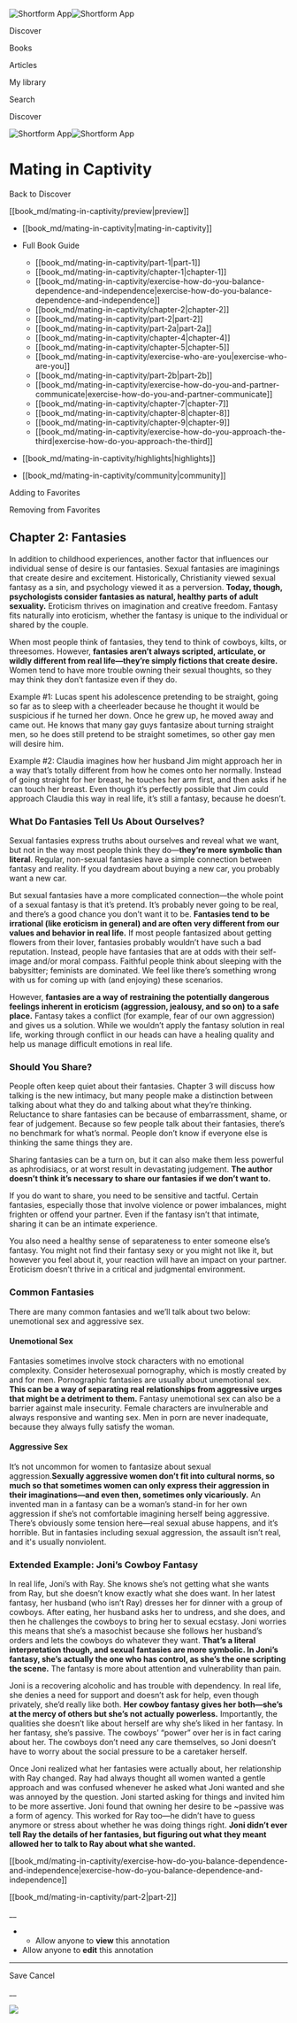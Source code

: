 ![Shortform App](/img/logo.36a2399e.svg)![Shortform App](/img/logo-dark.70c1b072.svg)

Discover

Books

Articles

My library

Search

Discover

![Shortform App](/img/logo.36a2399e.svg)![Shortform App](/img/logo-dark.70c1b072.svg)

# Mating in Captivity

Back to Discover

[[book_md/mating-in-captivity/preview|preview]]

  * [[book_md/mating-in-captivity|mating-in-captivity]]
  * Full Book Guide

    * [[book_md/mating-in-captivity/part-1|part-1]]
    * [[book_md/mating-in-captivity/chapter-1|chapter-1]]
    * [[book_md/mating-in-captivity/exercise-how-do-you-balance-dependence-and-independence|exercise-how-do-you-balance-dependence-and-independence]]
    * [[book_md/mating-in-captivity/chapter-2|chapter-2]]
    * [[book_md/mating-in-captivity/part-2|part-2]]
    * [[book_md/mating-in-captivity/part-2a|part-2a]]
    * [[book_md/mating-in-captivity/chapter-4|chapter-4]]
    * [[book_md/mating-in-captivity/chapter-5|chapter-5]]
    * [[book_md/mating-in-captivity/exercise-who-are-you|exercise-who-are-you]]
    * [[book_md/mating-in-captivity/part-2b|part-2b]]
    * [[book_md/mating-in-captivity/exercise-how-do-you-and-partner-communicate|exercise-how-do-you-and-partner-communicate]]
    * [[book_md/mating-in-captivity/chapter-7|chapter-7]]
    * [[book_md/mating-in-captivity/chapter-8|chapter-8]]
    * [[book_md/mating-in-captivity/chapter-9|chapter-9]]
    * [[book_md/mating-in-captivity/exercise-how-do-you-approach-the-third|exercise-how-do-you-approach-the-third]]
  * [[book_md/mating-in-captivity/highlights|highlights]]
  * [[book_md/mating-in-captivity/community|community]]



Adding to Favorites 

Removing from Favorites 

## Chapter 2: Fantasies

In addition to childhood experiences, another factor that influences our individual sense of desire is our fantasies. Sexual fantasies are imaginings that create desire and excitement. Historically, Christianity viewed sexual fantasy as a sin, and psychology viewed it as a perversion. **Today, though, psychologists consider fantasies as natural, healthy parts of adult sexuality.** Eroticism thrives on imagination and creative freedom. Fantasy fits naturally into eroticism, whether the fantasy is unique to the individual or shared by the couple.

When most people think of fantasies, they tend to think of cowboys, kilts, or threesomes. However, **fantasies aren’t always scripted, articulate, or wildly different from real life—they’re simply fictions that create desire.** Women tend to have more trouble owning their sexual thoughts, so they may think they don’t fantasize even if they do.

Example #1: Lucas spent his adolescence pretending to be straight, going so far as to sleep with a cheerleader because he thought it would be suspicious if he turned her down. Once he grew up, he moved away and came out. He knows that many gay guys fantasize about turning straight men, so he does still pretend to be straight sometimes, so other gay men will desire him.

Example #2: Claudia imagines how her husband Jim might approach her in a way that’s totally different from how he comes onto her normally. Instead of going straight for her breast, he touches her arm first, and then asks if he can touch her breast. Even though it’s perfectly possible that Jim could approach Claudia this way in real life, it’s still a fantasy, because he doesn’t.

### What Do Fantasies Tell Us About Ourselves?

Sexual fantasies express truths about ourselves and reveal what we want, but not in the way most people think they do⁠—**they’re more symbolic than literal**. Regular, non-sexual fantasies have a simple connection between fantasy and reality. If you daydream about buying a new car, you probably want a new car.

But sexual fantasies have a more complicated connection—the whole point of a sexual fantasy is that it’s pretend. It’s probably never going to be real, and there’s a good chance you don’t want it to be. **Fantasies tend to be irrational (like eroticism in general) and are often very different from our values and behavior in real life.** If most people fantasized about getting flowers from their lover, fantasies probably wouldn’t have such a bad reputation. Instead, people have fantasies that are at odds with their self-image and/or moral compass. Faithful people think about sleeping with the babysitter; feminists are dominated. We feel like there’s something wrong with us for coming up with (and enjoying) these scenarios.

However, **fantasies are a way of restraining the potentially dangerous feelings inherent in eroticism (aggression, jealousy, and so on) to a safe place.** Fantasy takes a conflict (for example, fear of our own aggression) and gives us a solution. While we wouldn’t apply the fantasy solution in real life, working through conflict in our heads can have a healing quality and help us manage difficult emotions in real life.

### Should You Share?

People often keep quiet about their fantasies. Chapter 3 will discuss how talking is the new intimacy, but many people make a distinction between talking about what they do and talking about what they’re thinking. Reluctance to share fantasies can be because of embarrassment, shame, or fear of judgement. Because so few people talk about their fantasies, there’s no benchmark for what’s normal. People don’t know if everyone else is thinking the same things they are.

Sharing fantasies can be a turn on, but it can also make them less powerful as aphrodisiacs, or at worst result in devastating judgement. **The author doesn’t think it’s necessary to share our fantasies if we don’t want to.**

If you do want to share, you need to be sensitive and tactful. Certain fantasies, especially those that involve violence or power imbalances, might frighten or offend your partner. Even if the fantasy isn’t that intimate, sharing it can be an intimate experience.

You also need a healthy sense of separateness to enter someone else’s fantasy. You might not find their fantasy sexy or you might not like it, but however you feel about it, your reaction will have an impact on your partner. Eroticism doesn’t thrive in a critical and judgmental environment.

### Common Fantasies

There are many common fantasies and we’ll talk about two below: unemotional sex and aggressive sex.

#### Unemotional Sex

Fantasies sometimes involve stock characters with no emotional complexity. Consider heterosexual pornography, which is mostly created by and for men. Pornographic fantasies are usually about unemotional sex. **This can be a way of separating real relationships from aggressive urges that might be a detriment to them.** Fantasy unemotional sex can also be a barrier against male insecurity. Female characters are invulnerable and always responsive and wanting sex. Men in porn are never inadequate, because they always fully satisfy the woman.

#### Aggressive Sex

It’s not uncommon for women to fantasize about sexual aggression.**Sexually aggressive women don’t fit into cultural norms, so much so that sometimes women can only express their aggression in their imaginations⁠—and even then, sometimes only vicariously.** An invented man in a fantasy can be a woman’s stand-in for her own aggression if she’s not comfortable imagining herself being aggressive. There’s obviously some tension here⁠—real sexual abuse happens, and it’s horrible. But in fantasies including sexual aggression, the assault isn’t real, and it's usually nonviolent.

### Extended Example: Joni’s Cowboy Fantasy

In real life, Joni’s with Ray. She knows she’s not getting what she wants from Ray, but she doesn’t know exactly what she does want. In her latest fantasy, her husband (who isn’t Ray) dresses her for dinner with a group of cowboys. After eating, her husband asks her to undress, and she does, and then he challenges the cowboys to bring her to sexual ecstasy. Joni worries this means that she’s a masochist because she follows her husband’s orders and lets the cowboys do whatever they want. **That’s a literal interpretation though, and sexual fantasies are more symbolic. In Joni’s fantasy, she’s actually the one who has control, as she’s the one scripting the scene.** The fantasy is more about attention and vulnerability than pain.

Joni is a recovering alcoholic and has trouble with dependency. In real life, she denies a need for support and doesn’t ask for help, even though privately, she’d really like both. **Her cowboy fantasy gives her both—she’s at the mercy of others but she’s not actually powerless.** Importantly, the qualities she doesn’t like about herself are why she’s liked in her fantasy. In her fantasy, she’s passive. The cowboys’ “power” over her is in fact caring about her. The cowboys don’t need any care themselves, so Joni doesn’t have to worry about the social pressure to be a caretaker herself.

Once Joni realized what her fantasies were actually about, her relationship with Ray changed. Ray had always thought all women wanted a gentle approach and was confused whenever he asked what Joni wanted and she was annoyed by the question. Joni started asking for things and invited him to be more assertive. Joni found that owning her desire to be ~passive was a form of agency. This worked for Ray too—he didn’t have to guess anymore or stress about whether he was doing things right. **Joni didn’t ever tell Ray the details of her fantasies, but figuring out what they meant allowed her to talk to Ray about what she wanted.**

[[book_md/mating-in-captivity/exercise-how-do-you-balance-dependence-and-independence|exercise-how-do-you-balance-dependence-and-independence]]

[[book_md/mating-in-captivity/part-2|part-2]]

__

  *   * Allow anyone to **view** this annotation
  * Allow anyone to **edit** this annotation



* * *

Save Cancel

__




![](https://bat.bing.com/action/0?ti=56018282&Ver=2&mid=b5e35f9f-5031-4112-be3f-5df6cc1b3276&sid=f30c5e70639211ee87d33f0876d93783&vid=f30c9700639211eeb3a75d830392c94f&vids=0&msclkid=N&pi=0&lg=en-US&sw=800&sh=600&sc=24&nwd=1&tl=Shortform%20%7C%20Mating%20in%20Captivity&p=https%3A%2F%2Fwww.shortform.com%2Fapp%2Fbook%2Fmating-in-captivity%2Fchapter-2&r=&lt=448&evt=pageLoad&sv=1&rn=276239)
